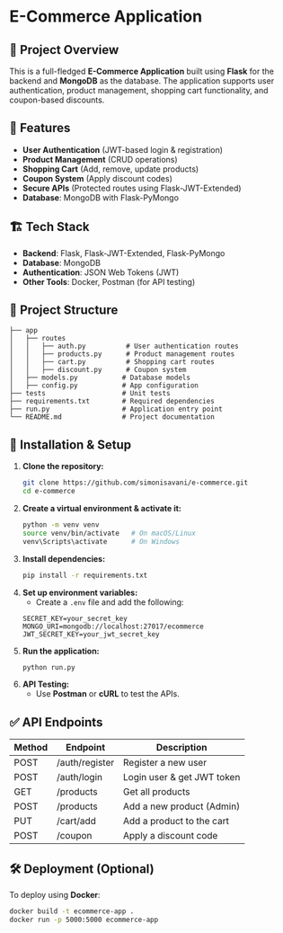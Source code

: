 # E-Commerce Application

## 📌 Project Overview
This is a full-fledged **E-Commerce Application** built using **Flask** for the backend and **MongoDB** as the database. The application supports user authentication, product management, shopping cart functionality, and coupon-based discounts.

## 🚀 Features
- **User Authentication** (JWT-based login & registration)
- **Product Management** (CRUD operations)
- **Shopping Cart** (Add, remove, update products)
- **Coupon System** (Apply discount codes)
- **Secure APIs** (Protected routes using Flask-JWT-Extended)
- **Database**: MongoDB with Flask-PyMongo

## 🏗️ Tech Stack
- **Backend**: Flask, Flask-JWT-Extended, Flask-PyMongo
- **Database**: MongoDB
- **Authentication**: JSON Web Tokens (JWT)
- **Other Tools**: Docker, Postman (for API testing)

## 📂 Project Structure
```
├── app
│   ├── routes
│   │   ├── auth.py          # User authentication routes
│   │   ├── products.py      # Product management routes
│   │   ├── cart.py          # Shopping cart routes
│   │   ├── discount.py      # Coupon system
│   ├── models.py           # Database models
│   ├── config.py           # App configuration
├── tests                   # Unit tests
├── requirements.txt        # Required dependencies
├── run.py                  # Application entry point
└── README.md               # Project documentation
```

## 🔧 Installation & Setup
1. **Clone the repository:**
   ```bash
   git clone https://github.com/simonisavani/e-commerce.git
   cd e-commerce
   ```
2. **Create a virtual environment & activate it:**
   ```bash
   python -m venv venv
   source venv/bin/activate   # On macOS/Linux
   venv\Scripts\activate      # On Windows
   ```
3. **Install dependencies:**
   ```bash
   pip install -r requirements.txt
   ```
4. **Set up environment variables:**
   - Create a `.env` file and add the following:
   ```
   SECRET_KEY=your_secret_key
   MONGO_URI=mongodb://localhost:27017/ecommerce
   JWT_SECRET_KEY=your_jwt_secret_key
   ```
5. **Run the application:**
   ```bash
   python run.py
   ```
6. **API Testing:**
   - Use **Postman** or **cURL** to test the APIs.

## ✅ API Endpoints
| Method | Endpoint          | Description                     |
|--------|------------------|---------------------------------|
| POST   | /auth/register   | Register a new user            |
| POST   | /auth/login      | Login user & get JWT token     |
| GET    | /products        | Get all products               |
| POST   | /products        | Add a new product (Admin)      |
| PUT    | /cart/add        | Add a product to the cart      |
| POST   | /coupon          | Apply a discount code          |

## 🛠️ Deployment (Optional)
To deploy using **Docker**:
```bash
docker build -t ecommerce-app .
docker run -p 5000:5000 ecommerce-app
```
